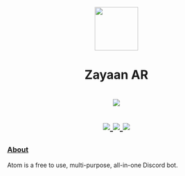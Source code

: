 <!-- ## <img align="left" src="/assets/images/atomgg.png"> userandaname -->

<!-- # ill update this with more in a sec -->

<!-- [![Discord Presence](https://lanyard.cnrad.dev/api/823939421686071386)](https://discord.com/users/823939421686071386) -->

<!--
**userandaname/userandaname** is a ✨ _special_ ✨ repository because its `README.md` (this file) appears on your GitHub profile.

Here are some ideas to get you started:

- 🔭 I’m currently working on ...
- 🌱 I’m currently learning ...
- 👯 I’m looking to collaborate on ...
- 🤔 I’m looking for help with ...
- 💬 Ask me about ...
- 📫 How to reach me: ...
- 😄 Pronouns: ...
- ⚡ Fun fact: ...
-->

<p align="center">
    <img width="100" src="https://avatars.githubusercontent.com/u/81559574?v=4" />
</p>

<h1 align="center">Zayaan AR</h1>

<h1 align="center">
    <p align="center">
        <a href="https://discord.com/users/823939421686071386">
            <img src="https://lanyard.cnrad.dev/api/823939421686071386" />
        </a>
    </p>
    <p align="center">
        <a href="https://github.com/userandaname">
            <img src="https://komarev.com/ghpvc/?username=userandaname&label=profile+views&color=red" />
        </a>
        <a href="https://discord.gg/HnYfxmvrHJ">
            <img src="https://img.shields.io/discord/1252393773468745852?color=7489d5&logo=discord&logoColor=ffffff" />
        </a>
        <a href="https://github.com/AtomLabss/AtomWeb">
            <img src="https://img.shields.io/github/commit-activity/w/AtomLabss/AtomWeb?authorFilter=userandaname&logo=github&label=commit%20activity" />
        </a>
        <!-- <img src="https://img.shields.io/static/v1?label=status&message=beta&color=blue">
        <img src="https://img.shields.io/badge/servers-50+-orange">
        <img src="https://img.shields.io/badge/users-76,000+-red"> -->
    </p>
</h1>

### [About](https://zayaanar.is-a.dev/)

Atom is a free to use, multi-purpose, all-in-one Discord bot.